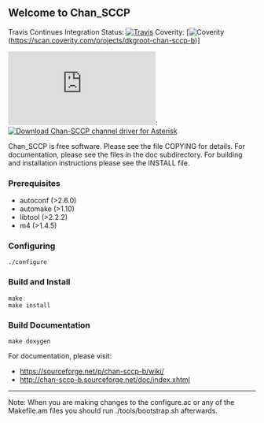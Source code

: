## Welcome to Chan_SCCP
Travis Continues Integration Status: [![Travis](http://img.shields.io/travis/marcelloceschia/chan-sccp-b.svg?style=flat)](https://travis-ci.org/marcelloceschia/chan-sccp-b)
Coverity: [![Coverity](https://img.shields.io/coverity/scan/7795.svg)(https://scan.coverity.com/projects/dkgroot-chan-sccp-b)] 

[![Download Chan-SCCP channel driver for Asterisk](https://sourceforge.net/sflogo.php?type=8&group_id=186378)](https://sourceforge.net/p/chan-sccp-b/): [![Download Chan-SCCP channel driver for Asterisk](https://img.shields.io/sourceforge/dt/chan-sccp-b.svg)](https://sourceforge.net/projects/chan-sccp-b/files/latest/download)


Chan_SCCP is free software. Please see the file COPYING for details.
For documentation, please see the files in the doc subdirectory.
For building and installation instructions please see the INSTALL file.

### Prerequisites
- autoconf (>2.6.0)
- automake (>1.10)
- libtool (>2.2.2)
- m4 (>1.4.5)

### Configuring
    ./configure

### Build and Install
    make
    make install

### Build Documentation
    make doxygen

For documentation, please visit:
- https://sourceforge.net/p/chan-sccp-b/wiki/
- http://chan-sccp-b.sourceforge.net/doc/index.xhtml

- - - 
Note: When you are making changes to the configure.ac or any of the Makefile.am files you should run ./tools/bootstrap.sh afterwards.

